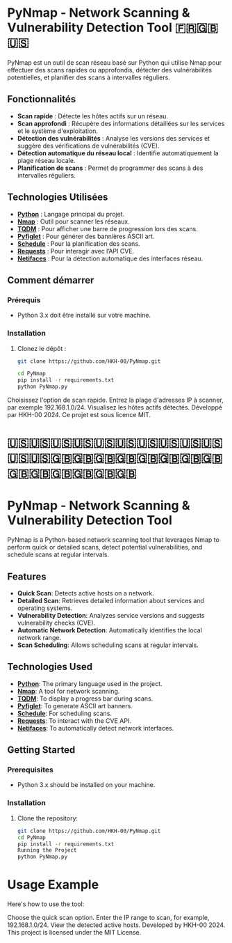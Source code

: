 # PyNmap - Network Scanning & Vulnerability Detection Tool 🇫🇷🇬🇧🇺🇸

PyNmap est un outil de scan réseau basé sur Python qui utilise Nmap pour effectuer des scans rapides ou approfondis, détecter des vulnérabilités potentielles, et planifier des scans à intervalles réguliers.

## Fonctionnalités

- **Scan rapide** : Détecte les hôtes actifs sur un réseau.
- **Scan approfondi** : Récupère des informations détaillées sur les services et le système d'exploitation.
- **Détection des vulnérabilités** : Analyse les versions des services et suggère des vérifications de vulnérabilités (CVE).
- **Détection automatique du réseau local** : Identifie automatiquement la plage réseau locale.
- **Planification de scans** : Permet de programmer des scans à des intervalles réguliers.

## Technologies Utilisées

- **[Python](https://www.python.org/)** : Langage principal du projet.
- **[Nmap](https://nmap.org/)** : Outil pour scanner les réseaux.
- **[TQDM](https://tqdm.github.io/)** : Pour afficher une barre de progression lors des scans.
- **[Pyfiglet](https://github.com/pwaller/pyfiglet)** : Pour générer des bannières ASCII art.
- **[Schedule](https://schedule.readthedocs.io/en/stable/)** : Pour la planification des scans.
- **[Requests](https://docs.python-requests.org/en/latest/)** : Pour interagir avec l’API CVE.
- **[Netifaces](https://pypi.org/project/netifaces/)** : Pour la détection automatique des interfaces réseau.

## Comment démarrer

### Prérequis

- Python 3.x doit être installé sur votre machine.

### Installation

1. Clonez le dépôt :
   ```bash
   git clone https://github.com/HKH-00/PyNmap.git

   cd PyNmap
   pip install -r requirements.txt
   python PyNmap.py

Choisissez l'option de scan rapide.
Entrez la plage d'adresses IP à scanner, par exemple 192.168.1.0/24.
Visualisez les hôtes actifs détectés.
Développé par HKH-00 2024.
Ce projet est sous licence MIT.

# 🇺🇸🇺🇸🇺🇸🇺🇸🇺🇸🇺🇸🇺🇸🇺🇸🇺🇸🇺🇸🇺🇸🇺🇸🇬🇧🇬🇧🇬🇧🇬🇧🇬🇧🇬🇧🇬🇧🇬🇧🇬🇧🇬🇧🇬🇧🇬🇧🇬🇧🇬🇧
# PyNmap - Network Scanning & Vulnerability Detection Tool

PyNmap is a Python-based network scanning tool that leverages Nmap to perform quick or detailed scans, detect potential vulnerabilities, and schedule scans at regular intervals.

## Features

- **Quick Scan**: Detects active hosts on a network.
- **Detailed Scan**: Retrieves detailed information about services and operating systems.
- **Vulnerability Detection**: Analyzes service versions and suggests vulnerability checks (CVE).
- **Automatic Network Detection**: Automatically identifies the local network range.
- **Scan Scheduling**: Allows scheduling scans at regular intervals.

## Technologies Used

- **[Python](https://www.python.org/)**: The primary language used in the project.
- **[Nmap](https://nmap.org/)**: A tool for network scanning.
- **[TQDM](https://tqdm.github.io/)**: To display a progress bar during scans.
- **[Pyfiglet](https://github.com/pwaller/pyfiglet)**: To generate ASCII art banners.
- **[Schedule](https://schedule.readthedocs.io/en/stable/)**: For scheduling scans.
- **[Requests](https://docs.python-requests.org/en/latest/)**: To interact with the CVE API.
- **[Netifaces](https://pypi.org/project/netifaces/)**: To automatically detect network interfaces.

## Getting Started

### Prerequisites

- Python 3.x should be installed on your machine.

### Installation

1. Clone the repository:
   ```bash
   git clone https://github.com/HKH-00/PyNmap.git
   cd PyNmap
   pip install -r requirements.txt
   Running the Project
   python PyNmap.py

# Usage Example
Here's how to use the tool:

Choose the quick scan option.
Enter the IP range to scan, for example, 192.168.1.0/24.
View the detected active hosts.
Developed by HKH-00 2024.
This project is licensed under the MIT License.









    






